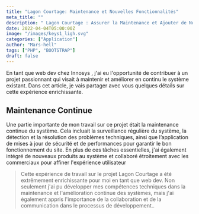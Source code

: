 ```yaml
---
title: "Lagon Courtage: Maintenance et Nouvelles Fonctionnalités"
meta_title: ""
description: " Lagon Courtage : Assurer la Maintenance et Ajouter de Nouvelles Fonctionnalités"
date: 2022-04-04T05:00:00Z
image: "/images/keys1_ligh.svg"
categories: ["Application"]
author: "Mars-hell"
tags: ["PHP", "BOOTSTRAP"]
draft: false
---
```


En tant que web dev chez Innosys , j'ai eu l'opportunité de contribuer à un projet passionnant qui visait à maintenir et améliorer en continu le système existant. Dans cet article, je vais partager avec vous quelques détails sur cette expérience enrichissante.

## Maintenance Continue

Une partie importante de mon travail sur ce projet était la maintenance continue du système. Cela incluait la surveillance régulière du système, la détection et la résolution des problèmes techniques, ainsi que l’application de mises à jour de sécurité et de performances pour garantir le bon fonctionnement du site. En plus de ces tâches essentielles, j'ai également intégré de nouveaux produits au système et collaboré étroitement avec les commerciaux pour affiner l'expérience utilisateur

> Cette expérience de travail sur le projet Lagon Courtage a été extrêmement enrichissante pour moi en tant que web dev. Non seulement j'ai pu développer mes compétences techniques dans la maintenance et l'amélioration continue des systèmes, mais j'ai également appris l'importance de la collaboration et de la communication dans le processus de développement..
